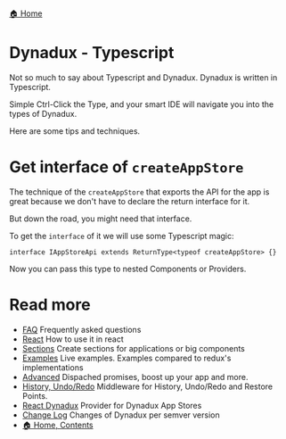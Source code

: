 [🏠 Home](../README.md)

# Dynadux - Typescript

Not so much to say about Typescript and Dynadux. Dynadux is written in Typescript. 

Simple Ctrl-Click the Type, and your smart IDE will navigate you into the types of Dynadux.

Here are some tips and techniques.

# Get interface of `createAppStore`

The technique of the `createAppStore` that exports the API for the app is great because we don't have to declare the return interface for it.

But down the road, you might need that interface. 

To get the `interface` of it we will use some Typescript magic:

`interface IAppStoreApi extends ReturnType<typeof createAppStore> {}`

Now you can pass this type to nested Components or Providers.

# Read more 

- [FAQ](./FAQ.md) Frequently asked questions
- [React](./React.md) How to use it in react
- [Sections](./API-Sections.md) Create sections for applications or big components
- [Examples](./Examples.md) Live examples. Examples compared to redux's implementations
- [Advanced](./Advanced.md) Dispached promises, boost up your app and more.
- [History, Undo/Redo](https://github.com/aneldev/dynadux-history-middleware) Middleware for History, Undo/Redo and Restore Points.
- [React Dynadux](https://github.com/aneldev/react-dynadux) Provider for Dynadux App Stores
- [Change Log](doc/Change-Log.md) Changes of Dynadux per semver version
- [🏠 Home, Contents](../README.md#table-of-contents)
